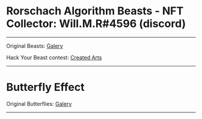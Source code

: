 # Rorschach Algorithm Beasts - NFT Collector: Will.M.R#4596 (discord)

---

Original Beasts: <a href="website/original-galery.html">Galery</a>

Hack Your Beast contest: <a href="website/hack-your-beast-galery-v2.html">Created Arts</a>

---

# Butterfly Effect

Original Butterflies: <a href="website/butterfly-effect-galery-v2.html">Galery</a>

---
